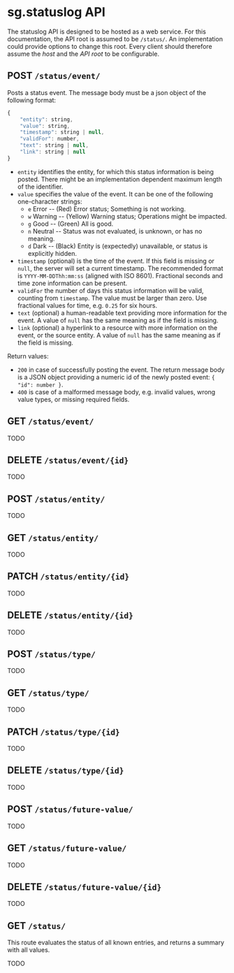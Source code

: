 # sg.statuslog API
The statuslog API is designed to be hosted as a web service.
For this documentation, the API root is assumed to be `/status/`.
An implementation could provide options to change this root.
Every client should therefore assume the _host_ and the _API root_ to be configurable.


## POST `/status/event/`
Posts a status event.
The message body must be a json object of the following format:
```js
{
	"entity": string,
	"value": string,
	"timestamp": string | null,
	"validFor": number,
	"text": string | null,
	"link": string | null
}
```
* `entity` identifies the entity, for which this status information is being posted.
There might be an implementation dependent maximum length of the identifier.
* `value` specifies the value of the event.
It can be one of the following one-character strings:
	* `e` Error -- (Red) Error status; Something is not working.
	* `w` Warning -- (Yellow) Warning status; Operations might be impacted.
	* `g` Good -- (Green) All is good.
	* `n` Neutral -- Status was not evaluated, is unknown, or has no meaning.
	* `d` Dark -- (Black) Entity is (expectedly) unavailable, or status is explicitly hidden.
* `timestamp` (optional) is the time of the event.
If this field is missing or `null`, the server will set a current timestamp.
The recommended format is `YYYY-MM-DDThh:mm:ss` (aligned with ISO 8601).
Fractional seconds and time zone information can be present.
* `validFor` the number of days this status information will be valid, counting from `timestamp`.
The value must be larger than zero.
Use fractional values for time, e.g. `0.25` for six hours.
* `text` (optional) a human-readable text providing more information for the event.
A value of `null` has the same meaning as if the field is missing.
* `link` (optional) a hyperlink to a resource with more information on the event, or the source entity.
A value of `null` has the same meaning as if the field is missing.

Return values:
* `200` in case of successfully posting the event.
The return message body is a JSON object providing a numeric id of the newly posted event: `{ "id": number }`.
* `400` is case of a malformed message body, e.g. invalid values, wrong value types, or missing required fields.


## GET `/status/event/`
TODO

## DELETE `/status/event/{id}`
TODO

## POST `/status/entity/`
TODO

## GET `/status/entity/`
TODO

## PATCH `/status/entity/{id}`
TODO

## DELETE `/status/entity/{id}`
TODO

## POST `/status/type/`
TODO

## GET `/status/type/`
TODO

## PATCH `/status/type/{id}`
TODO

## DELETE `/status/type/{id}`
TODO

## POST `/status/future-value/`
TODO

## GET `/status/future-value/`
TODO

## DELETE `/status/future-value/{id}`
TODO

## GET `/status/`
This route evaluates the status of all known entries, and returns a summary with all values.

TODO
